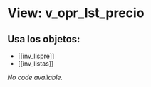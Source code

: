 # View: v_opr_lst_precio

## Usa los objetos:
- [[inv_lispre]]
- [[inv_listas]]

*No code available.*
